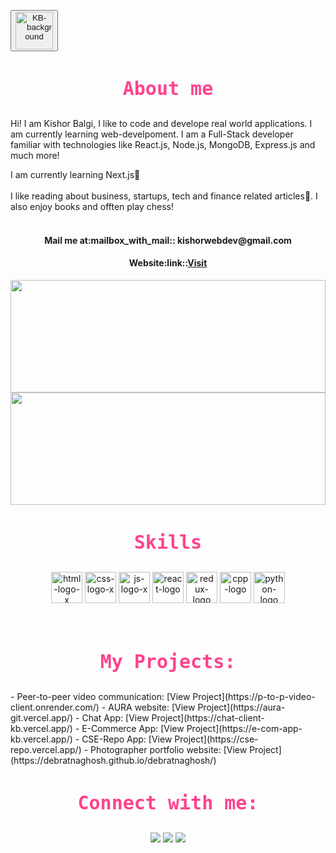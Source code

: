 <!-- <button title="Website"><a href="https://kishorbalgi.netlify.app" style="text-decoration:none;"><img width="60px" height="60px" src="https://i.ibb.co/T2jv985/KB-background.png" alt="KB-background" border="0"></a></button> -->
<button title="Website"><a href="https://kishorbalgi.netlify.app" style="text-decoration:none;"><img style="object-fit:contain;" width="60px" height="60px" src="https://user-images.githubusercontent.com/75678927/216667119-5d1c32fc-dd3e-400d-8913-1f5578fa2427.png" alt="KB-background" border="0"></a></button>

<h3 align="center" style="color: #fe428e;font-size: 30px;font-family: monospace;">About me</h3>
<p>Hi!  I am Kishor Balgi, I like to code and develope real world applications. I am currently learning web-develpoment. I am a Full-Stack developer familiar with technologies like React.js, Node.js, MongoDB, Express.js and much more!
    
I am currently learning Next.js🚀
</br>
</br>
I like reading about business, startups, tech and finance related articles:newspaper:. I also enjoy books and offten play chess!
</br>
</br>
</p>
<h4 align="center">Mail me at:mailbox_with_mail:: kishorwebdev@gmail.com</h4>
<h4 align="center">Website:link::<a href="https://kishorbalgi.netlify.app">Visit</a></h4>
<img width="100%" height="180em" src="https://github-readme-stats.vercel.app/api?username=KishorBalgi&show_icons=true&hide_border=true&&count_private=true&include_all_commits=true&theme=radical" />
</br>
<img width="100%" height="180em" src="https://github-readme-streak-stats.herokuapp.com?user=KishorBalgi&theme=radical&hide_border=true&date_format=M%20j%5B%2C%20Y%5D&dates=DDDDDD)" />
</br>
<h3 align="center" style="color: #fe428e;font-size: 30px;font-family: monospace;">Skills</h3>
<p align="center">
    <img width="50px" height="50px" src="https://i.ibb.co/283SnWs/html-logo-x.png" alt="html-logo-x" border="0">
    <img width="50px" height="50px" src="https://i.ibb.co/xs3PD15/css-logo-x.png" alt="css-logo-x" border="0">
    <img width="50px" height="50px" src="https://i.ibb.co/sy9CDxk/js-logo-x.png" alt="js-logo-x" border="0">
    <img width="50px" height="50px" src="https://i.ibb.co/fCgY73q/react-logo.png" alt="react-logo" border="0">
    <img width="50px" height="50px" src="https://i.ibb.co/0cWvrry/redux-logo.png" alt="redux-logo" border="0">
    <img width="50px" height="50px" src="https://i.ibb.co/zZSJyRV/cpp-logo.png" alt="cpp-logo" border="0">
    <img width="50px" height="50px" src="https://i.ibb.co/MRx2XtH/python-logo.png" alt="python-logo" border="0">
</p>
</br>

<h3 align="center" style="color: #fe428e;font-size: 30px;font-family: monospace;">My Projects:</h3>
- Peer-to-peer video communication: [View Project](https://p-to-p-video-client.onrender.com/)
- AURA website: [View Project](https://aura-git.vercel.app/)
- Chat App: [View Project](https://chat-client-kb.vercel.app/)
- E-Commerce App: [View Project](https://e-com-app-kb.vercel.app/)
- CSE-Repo App: [View Project](https://cse-repo.vercel.app/)
- Photographer portfolio website: [View Project](https://debratnaghosh.github.io/debratnaghosh/)

</br>

<h3 align="center" style="color: #fe428e;font-size: 30px;font-family: monospace;">Connect with me:</h3>
<p align="center">
<a href="https://twitter.com/KishorBalgi" target="blank"><img src="https://img.icons8.com/fluency/48/000000/twitter.png"/></a>
<a href=" https://www.linkedin.com/in/kishorbalgi/" target="blank"><img src="https://img.icons8.com/color/48/000000/linkedin.png"/></a>
<a href=" https://www.instagram.com/kishor_balgi/" target="blank"><img src="https://img.icons8.com/fluency/48/000000/instagram-new.png"/></a>
</p>
